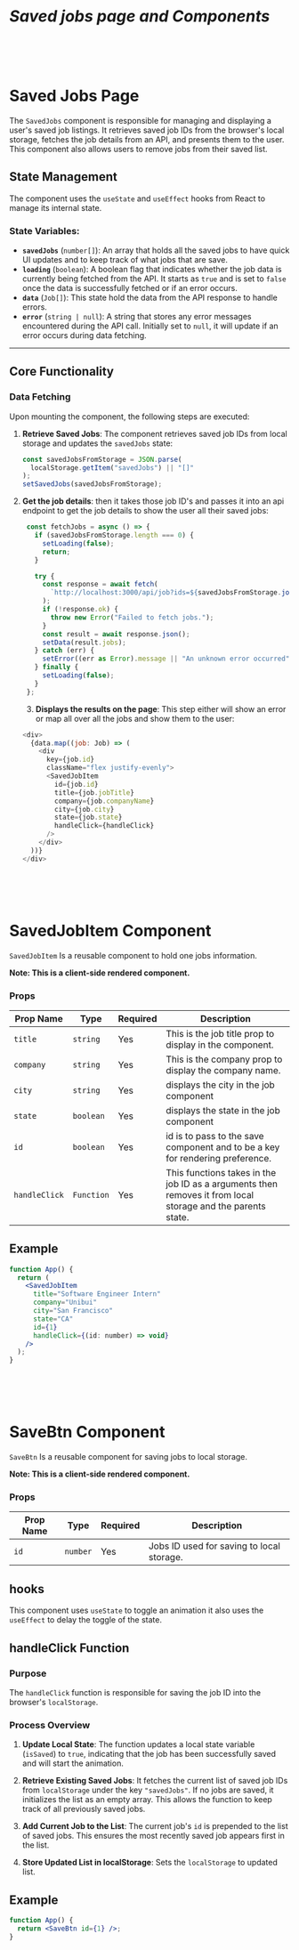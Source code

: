 # _Saved jobs page and Components_

<br><br><br>

# Saved Jobs Page

The `SavedJobs` component is responsible for managing and displaying a user's saved job listings. It retrieves saved job IDs from the browser's local storage, fetches the job details from an API, and presents them to the user. This component also allows users to remove jobs from their saved list.

## **State Management**

The component uses the `useState` and `useEffect` hooks from React to manage its internal state.

### **State Variables:**

- **`savedJobs`** (`number[]`): An array that holds all the saved jobs to have quick UI updates and to keep track of what jobs that are save.
- **`loading`** (`boolean`): A boolean flag that indicates whether the job data is currently being fetched from the API. It starts as `true` and is set to `false` once the data is successfully fetched or if an error occurs.
- **`data`** (`Job[]`): This state hold the data from the API response to handle errors.
- **`error`** (`string | null`): A string that stores any error messages encountered during the API call. Initially set to `null`, it will update if an error occurs during data fetching.

---

## **Core Functionality**

### **Data Fetching**

Upon mounting the component, the following steps are executed:

1. **Retrieve Saved Jobs**: The component retrieves saved job IDs from local storage and updates the `savedJobs` state:
   ```javascript
   const savedJobsFromStorage = JSON.parse(
     localStorage.getItem("savedJobs") || "[]"
   );
   setSavedJobs(savedJobsFromStorage);
   ```
2. **Get the job details**: then it takes those job ID's and passes it into an api endpoint to get the job details to show the user all their saved jobs:

   ```javascript
    const fetchJobs = async () => {
      if (savedJobsFromStorage.length === 0) {
        setLoading(false);
        return;
      }

      try {
        const response = await fetch(
          `http://localhost:3000/api/job?ids=${savedJobsFromStorage.join(",")}`
        );
        if (!response.ok) {
          throw new Error("Failed to fetch jobs.");
        }
        const result = await response.json();
        setData(result.jobs);
      } catch (err) {
        setError((err as Error).message || "An unknown error occurred");
      } finally {
        setLoading(false);
      }
    };
   ```

   3. **Displays the results on the page**: This step either will show an error or map all over all the jobs and show them to the user:

   ```javascript
   <div>
     {data.map((job: Job) => (
       <div
         key={job.id}
         className="flex justify-evenly">
         <SavedJobItem
           id={job.id}
           title={job.jobTitle}
           company={job.companyName}
           city={job.city}
           state={job.state}
           handleClick={handleClick}
         />
       </div>
     ))}
   </div>
   ```

<br><br><br>

# SavedJobItem Component

`SavedJobItem` Is a reusable component to hold one jobs information.

**Note: This is a client-side rendered component.**

### Props

| Prop Name     | Type       | Required | Description                                                                                                 |
| ------------- | ---------- | -------- | ----------------------------------------------------------------------------------------------------------- |
| `title`       | `string`   | Yes      | This is the job title prop to display in the component.                                                     |
| `company`     | `string`   | Yes      | This is the company prop to display the company name.                                                       |
| `city`        | `string`   | Yes      | displays the city in the job component                                                                      |
| `state`       | `boolean`  | Yes      | displays the state in the job component                                                                     |
| `id`          | `boolean`  | Yes      | id is to pass to the save component and to be a key for rendering preference.                               |
| `handleClick` | `Function` | Yes      | This functions takes in the job ID as a arguments then removes it from local storage and the parents state. |

## Example

```jsx
function App() {
  return (
    <SavedJobItem
      title="Software Engineer Intern"
      company="Unibui"
      city="San Francisco"
      state="CA"
      id={1}
      handleClick={(id: number) => void}
    />
  );
}
```

<br><br><br>

# SaveBtn Component

`SaveBtn` Is a reusable component for saving jobs to local storage.

**Note: This is a client-side rendered component.**

### Props

| Prop Name | Type     | Required | Description                               |
| --------- | -------- | -------- | ----------------------------------------- |
| `id`      | `number` | Yes      | Jobs ID used for saving to local storage. |

## hooks

This component uses `useState` to toggle an animation it also uses the `useEffect` to delay the toggle of the state.

## handleClick Function

### Purpose

The `handleClick` function is responsible for saving the job ID into the browser's `localStorage`.

### Process Overview

1. **Update Local State**:
   The function updates a local state variable (`isSaved`) to `true`, indicating that the job has been successfully saved and will start the animation.

2. **Retrieve Existing Saved Jobs**:
   It fetches the current list of saved job IDs from `localStorage` under the key `"savedJobs"`. If no jobs are saved, it initializes the list as an empty array. This allows the function to keep track of all previously saved jobs.

3. **Add Current Job to the List**:
   The current job's `id` is prepended to the list of saved jobs. This ensures the most recently saved job appears first in the list.

4. **Store Updated List in localStorage**:
   Sets the `localStorage` to updated list.

## Example

```jsx
function App() {
  return <SaveBtn id={1} />;
}
```
